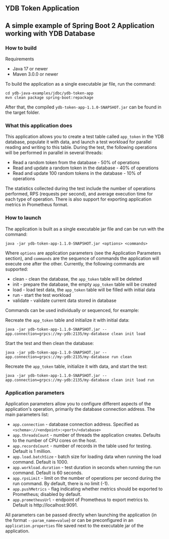 ## YDB Token Application
## A simple example of Spring Boot 2 Application working with YDB Database

### How to build

Requirements
* Java 17 or newer
* Maven 3.0.0 or newer

To build the application as a single executable jar file, run the command:
```
cd ydb-java-examples/jdbc/ydb-token-app
mvn clean package spring-boot:repackage
```
After that, the compiled `ydb-token-app-1.1.0-SNAPSHOT.jar` can be found in the target folder.

### What this application does

This application allows you to create a test table called `app_token` in the YDB database, populate it with data, and
launch a test workload for parallel reading and writing to this table. During the test, the following operations will be
performed in parallel in several threads:
* Read a random token from the database - 50% of operations
* Read and update a random token in the database - 40% of operations
* Read and update 100 random tokens in the database - 10% of operations

The statistics collected during the test include the number of operations performed, RPS (requests per second), and
average execution time for each type of operation. There is also support for exporting application metrics in Prometheus
format.

### How to launch

The application is built as a single executable jar file and can be run with the command:
```
java -jar ydb-token-app-1.1.0-SNAPSHOT.jar <options> <commands>
```
Where `options` are application parameters (see the Application Parameters section), and `commands` are the sequence of
commands the application will execute one after the other. Currently, the following commands are supported:
* clean    - clean the database, the `app_token` table will be deleted
* init     - prepare the database, the empty `app_token` table will be created
* load     - load test data, the `app_token` table will be filled with initial data
* run      - start the test workload
* validate - validate current data stored in database

Commands can be used individually or sequenced, for example:

Recreate the `app_token` table and initialize it with initial data:
```
java -jar ydb-token-app-1.1.0-SNAPSHOT.jar --app.connection=grpcs://my-ydb:2135/my-database clean init load
```

Start the test and then clean the database:
```
java -jar ydb-token-app-1.1.0-SNAPSHOT.jar --app.connection=grpcs://my-ydb:2135/my-database run clean
```

Recreate the `app_token` table, initialize it with data, and start the test:
```
java -jar ydb-token-app-1.1.0-SNAPSHOT.jar --app.connection=grpcs://my-ydb:2135/my-database clean init load run
```

### Application parameters

Application parameters allow you to configure different aspects of the application's operation, primarily the database connection address.
The main parameters list:

* `app.connection` - database connection address. Specified as `<schema>://<endpoint>:<port>/<database>`
* `app.threadsCount` - number of threads the application creates. Defaults to the number of CPU cores on the host.
* `app.recordsCount` - number of records in the table used for testing. Default is 1 million.
* `app.load.batchSize` - batch size for loading data when running the load command. Default is 1000.
* `app.workload.duration` - test duration in seconds when running the run command. Default is 60 seconds.
* `app.rpsLimit` - limit on the number of operations per second during the run command. By default, there is no limit (-1).
* `app.pushMetrics` - flag indicating whether metrics should be exported to Prometheus; disabled by default.
* `app.prometheusUrl` - endpoint of Prometheus to export metrics to. Default is http://localhost:9091.

All parameters can be passed directly when launching the application (in the format `--param_name=value`) or can be
preconfigured in an `application.properties` file saved next to the executable jar of the application.

